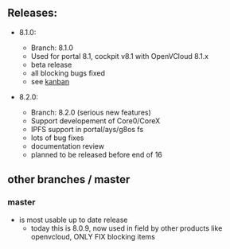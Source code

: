 ## Releases:

* 8.1.0:
   * Branch: 8.1.0
   * Used for portal 8.1, cockpit v8.1 with OpenVCloud 8.1.x
   * beta release
   * all blocking bugs fixed
   * see [kanban](https://waffle.io/gig-projects/org_products?milestone=8.1.0&source=Jumpscale%2Fjscockpit,Jumpscale%2Fjumpscale_core8,Jumpscale%2Fjumpscale_portal8,Jumpscale%2Fays_jumpscale8)
   
* 8.2.0:
   * Branch: 8.2.0 (serious new features)
   * Support developement of Core0/CoreX
   * IPFS support in portal/ays/g8os fs
   * lots of bug fixes
   * documentation review
   * planned to be released before end of 16

 ## other branches / master
 
 ### master
 
 - is most usable up to date release
    - today this is 8.0.9, now used in field by other products like openvcloud, ONLY FIX blocking items
 
 

